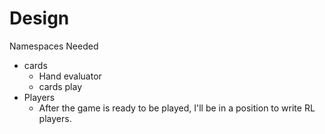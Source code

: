 
Design
======
Namespaces Needed
- cards
    - Hand evaluator
    - cards play
- Players
    - After the game is ready to be played, I'll be in a position to write 
    RL players. 